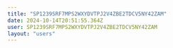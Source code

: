 ```yaml
---
title: "SP1239SRF7MPS2WXYDVTPJ2V4ZBE2TDCV5NY42ZAM"
date: 2024-10-14T20:51:55.364Z
user: SP1239SRF7MPS2WXYDVTPJ2V4ZBE2TDCV5NY42ZAM
layout: "users"
---
```

    